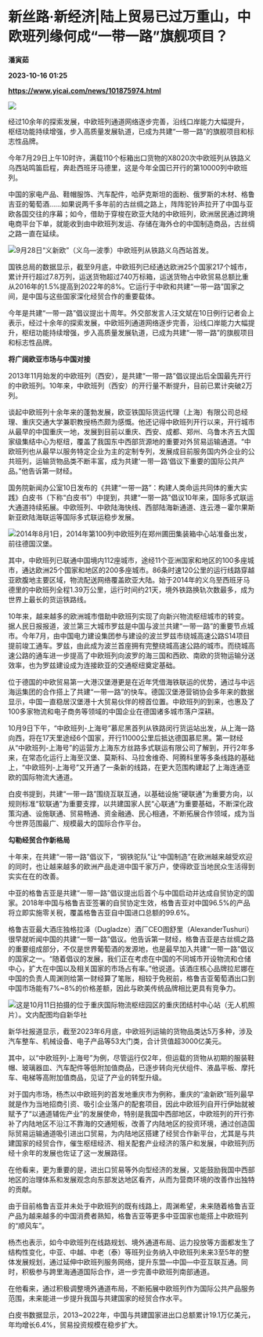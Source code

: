 # 新丝路·新经济|陆上贸易已过万重山，中欧班列缘何成“一带一路”旗舰项目？
**潘寅茹**

**2023-10-16 01:25**

**https://www.yicai.com/news/101875974.html**

![](https://imgcdn.yicai.com/uppics/slides/2023/10/8d2f55870e4f8c5f0881ff9c11d8f7e6.jpg)

经过10余年的探索发展，中欧班列通道网络逐步完善，沿线口岸能力大幅提升，枢纽功能持续增强，步入高质量发展轨道，已成为共建“一带一路”的旗舰项目和标志性品牌。

今年7月29日上午10时许，满载110个标箱出口货物的X8020次中欧班列从铁路义乌西站鸣笛启程，奔赴西班牙马德里，这是今年全国已开行的第10000列中欧班列。

中国的家电产品、鞋帽服饰、汽车配件，哈萨克斯坦的面粉、俄罗斯的木材、格鲁吉亚的葡萄酒……如果说两千多年前的古丝绸之路上，阵阵驼铃声拉开了中国与亚欧各国交往的序幕；如今，借助于穿梭在欧亚大陆的中欧班列，欧洲居民通过跨境电商平台下单，就能收到由中欧班列发运、存储在海外仓的中国制造商品，古丝绸之路一直在延续。

![9月28日“义新欧”（义乌—波季）中欧班列从铁路义乌西站首发。](https://imgcdn.yicai.com/uppics/images/2023/10/715fa5bb5bb9825af390f87fe1d0f935.jpg)

国铁总局的数据显示，截至9月底，中欧班列已经通达欧洲25个国家217个城市，累计开行超过7.8万列，运送货物超过740万标箱，运送货物占中欧贸易总额比重从2016年的1.5%提高到2022年的8%。它运行于中欧和共建“一带一路”国家之间，是中国与这些国家深化经贸合作的重要载体。

今年是共建“一带一路”倡议提出十周年。外交部发言人汪文斌在10日例行记者会上表示，经过十余年的探索发展，中欧班列通道网络逐步完善，沿线口岸能力大幅提升，枢纽功能持续增强，步入高质量发展轨道，已成为共建“一带一路”的旗舰项目和标志性品牌。

**将广阔欧亚市场与中国对接**

2013年11月始发的中欧班列（西安），是共建“一带一路”倡议提出后全国最先开行的中欧班列。10年来，中欧班列（西安）的开行量不断提升，目前已累计突破2万列。

谈起中欧班列十余年来的蓬勃发展，欧亚铁国际货运代理（上海）有限公司总经理、重庆交通大学兼职教授杨杰颇为感慨。他还记得中欧班列开行以来，开行城市从最早的中国重庆一地，发展到目前以重庆、西安、成都、郑州、乌鲁木齐五大国家级集结中心为枢纽，覆盖了我国东中西部货源地的重要对外贸易运输通道。“中欧班列也从最早以服务特定企业为主的定制专列，发展成目前服务国内外企业的公共班列，运输货物品类不断丰富，成为共建‘一带一路’倡议下重要的国际公共产品。”他告诉第一财经。

国务院新闻办公室10日发布的《共建“一带一路”：构建人类命运共同体的重大实践》白皮书（下称“白皮书”）中提到，共建“一带一路”倡议10年来，国际多式联运大通道持续拓展。中欧班列、中欧陆海快线、西部陆海新通道、连云港－霍尔果斯新亚欧陆海联运等国际多式联运稳步发展。

![2014年8月1日，2014年第100列中欧班列在郑州圃田集装箱中心站准备出发，前往德国汉堡。](https://imgcdn.yicai.com/uppics/images/2023/10/28a41a5962fdb3f84383cecdb91de068.jpg)

其中，中欧班列已联通中国境内112座城市，途经11个亚洲国家和地区的100多座城市，通达欧洲25个国家和地区的200多座城市。86条时速120公里的运行线路穿越亚欧腹地主要区域，物流配送网络覆盖欧亚大陆。始于2014年的义乌至西班牙马德里的中欧班列全程1.39万公里，运行时间约21天，境外铁路换轨次数最多，成为世界上最长的货运铁路线。

10年来，越来越多的欧洲城市借助中欧班列实现了向新兴物流枢纽城市的转变。据人民日报报道，波兰第三大城市罗兹是中国与波兰共建“一带一路”的重要节点城市。今年7月，由中国电力建设集团参与建设的波兰罗兹市绕城高速公路S14项目提前竣工通车。罗兹，由此成为波兰首座拥有完整绕城高速公路的城市。而绕城高速公路的通车进一步提高了中欧班列向波罗的海三国和西欧、南欧的货物运输分送效率，也为罗兹建设成为连接欧亚的交通枢纽奠定基础。

位于德国的中欧贸易第一大港汉堡港更是在近年凭借海铁联运的优势，通过与中远海运集团的合作搭上了共建“一带一路”的快车。德国汉堡港营销协会多年来的数据显示，中国一直稳居汉堡港十大贸易伙伴的榜首位置。中欧班列的到来，也惠及了100多家物流和电子商务等领域的中国企业在德国诸多城市落户深耕。

10月9日下午，“中欧班列-上海号”慕尼黑首列从铁路闵行货运站出发，从上海一路向西，将在17天里途经6个国家，开行11000公里后抵达德国慕尼黑。第一财经从“中欧班列-上海号”的运营方上海东方丝路多式联运有限公司了解到，开行2年多来，在常态化运行上海至汉堡、莫斯科、马拉舍维奇、阿腾科里等多条线路的基础上，“中欧班列-上海号”又开通了一条新的线路，在更大范围构建起了上海连通亚欧的国际物流大通道。

白皮书提到，共建“一带一路”围绕互联互通，以基础设施“硬联通”为重要方向，以规则标准“软联通”为重要支撑，以共建国家人民“心联通”为重要基础，不断深化政策沟通、设施联通、贸易畅通、资金融通、民心相通，不断拓展合作领域，成为当今世界范围最广、规模最大的国际合作平台。

**勾勒经贸合作新格局**

十年来，在共建“一带一路”倡议下，“钢铁驼队”让“中国制造”在欧洲越来越受欢迎的同时，也让越来越多的欧洲产品走进中国千家万户，使得欧亚当地民众生活得到实实在在的改善。

中亚的格鲁吉亚是共建“一带一路”倡议提出后首个与中国启动并达成自贸协定的国家。2018年中国与格鲁吉亚签署的自贸协定生效，格鲁吉亚对中国96.5%的产品将立即实施零关税，覆盖格鲁吉亚自中国进口总额的99.6%。

格鲁吉亚最大酒庄独格拉泽（Dugladze）酒厂CEO图舒里（AlexanderTushuri）很早就听闻中国的共建“一带一路”倡议。他告诉第一财经，格鲁吉亚是古丝绸之路的重要组成部分，不仅是世界葡萄酒的发源地，也是最早加入共建“一带一路”倡议的国家之一。“随着倡议的发展，我们正在考虑在中国的不同城市开设物流和仓储中心，扩大在中国以及相关国家的市场占有率。”他说道。该酒庄核心品牌拉尼娜在中国的负责人周渊则给第一财经算了笔账，相较于免税前，格鲁吉亚葡萄酒出口到中国市场能有7%~8%的价格差额，因此与欧美传统品牌相比更具有竞争力。

![这是10月11日拍摄的位于重庆国际物流枢纽园区的重庆团结村中心站（无人机照片）。文内配图均自新华社](https://imgcdn.yicai.com/uppics/images/2023/10/6f6f6dee15ffea780483da39e036e599.jpg)

新华社报道显示，截至2023年6月底，中欧班列运输的货物品类达5万多种，涉及汽车整车、机械设备、电子产品等53大门类，合计货值超3000亿美元。

其中，以“中欧班列-上海号”为例，尽管运行仅2年，但运载的货物从初期的服装鞋帽、玻璃器皿、汽车配件等低附加值商品，已逐步转向光伏组件、液晶平板、摩托车、电梯等高附加值商品，见证了产业的转型升级。

对于国内市场，杨杰以中欧班列的首发地重庆市为例称，重庆的“渝新欧”班列最早就是作为当地招商引资、吸引企业落户的配套项目，因此中欧班列自开行伊始就被赋予了“以通道辅佐产业”的发展使命，特别是我国中西部地区，中欧班列的开行弥补了内陆地区不沿江不靠海的交通短板，改善了内陆地区的投资环境，通过创造国际贸易运输通道吸引进出口贸易，为内陆地区搭建了经贸合作新平台，尤其是与共建国家的经贸合作，催生枢纽经济、相关配套产业经济的落户和发展，中欧班列历经十余年的发展也佐证了这一发展路径。

在他看来，更为重要的是，进出口贸易等外向型经济的发展，又能鼓励我国中西部地区的治理体系和发展观念向东部发达地区看齐，从而为营商环境的改善作出独特的贡献。

由于目前格鲁吉亚并未处于中欧班列的既有线路上，周渊希望，未来随着格鲁吉亚产品为越来越多的中国消费者熟知，格鲁吉亚等更多中亚国家也能搭上中欧班列的“顺风车”。

杨杰也表示，如今中欧班列在线路规划、境外通道布局、运力投放等方面都发生了结构性变化，中亚、中越、中老（泰）等班列业务纳入中欧班列未来3至5年的整体发展规划，通过延伸中欧班列服务网络，提升东盟—中国—中亚互联互通。同时，积极参与跨里海通道国际合作，进一步完善中欧班列南部通道。

在他看来，通过积极调整境外通道布局，不断拓展中欧班列作为国际公共产品服务范围，未来能进一步提升我国与共建国家的经贸合作水平。

白皮书数据显示，2013~2022年，中国与共建国家进出口总额累计19.1万亿美元，年均增长6.4%，贸易投资规模在稳步扩大。